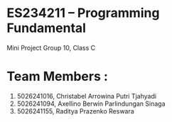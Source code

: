 # ES234211 – Programming Fundamental
Mini Project Group 10, Class C
# Team Members :
1. 5026241016, Christabel Arrowina Putri Tjahyadi
2. 5026241094, Axellino Berwin Parlindungan Sinaga 
3. 5026241155, Raditya Prazenko Reswara

